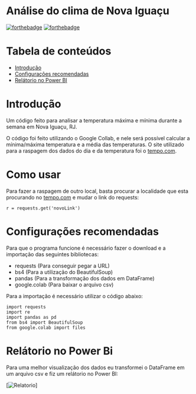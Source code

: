 
# Análise do clima de Nova Iguaçu


[![forthebadge](https://forthebadge.com/images/badges/made-with-python.svg)](https://forthebadge.com)
[![forthebadge](https://forthebadge.com/images/badges/built-with-love.svg)](https://forthebadge.com)


# Tabela de conteúdos
- [Introdução](#introduction)
- [Configurações recomendadas](#recommended-configuration)
- [Relátorio no Power BI](#power-bi)

# Introdução
Um código feito para analisar a temperatura máxima e mínima durante a semana em Nova Iguaçu, RJ.

O código foi feito utilizando o Google Collab, e nele será possível calcular a mínima/máxima temperatura e a média das temperaturas. O site utilizado para a raspagem dos dados do dia e da temperatura foi o [tempo.com](https://www.tempo.com/nova-iguacu.htm).

# Como usar
Para fazer a raspagem de outro local, basta procurar a localidade que esta procurando no [tempo.com](https://www.tempo.com/nova-iguacu.htm) e mudar o link do requests:
````
r = requests.get('novoLink')
````

# Configurações recomendadas
Para que o programa funcione é necessário fazer o download e a importação das seguintes bibliotecas:
- requests (Para conseguir pegar a URL)
- bs4 (Para a utilização do BeautifulSoup)
- pandas (Para a transformação dos dados em DataFrame)
- google.colab (Para baixar o arquivo csv)

Para a importação é necessário utilizar o código abaixo:
````
import requests
import re
import pandas as pd
from bs4 import BeautifulSoup
from google.colab import files
````


# Relátorio no Power Bi
Para uma melhor visualização dos dados eu transformei o DataFrame em um arquivo csv e fiz um relátorio no Power BI:

[![Relatorio]([/assets/relatorio.png](https://github.com/TinyHero13/climaNovaIguacu/blob/main/assets/relatorio.png))]
